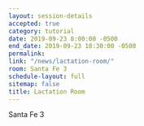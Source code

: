 ```yaml
---
layout: session-details
accepted: true
category: tutorial
date: 2019-09-23 8:00:00 -0500
end_date: 2019-09-23 18:30:00 -0500
permalink:
link: "/news/lactation-room/"
room: Santa Fe 3
schedule-layout: full
sitemap: false
title: Lactation Room
---
```

Santa Fe 3
